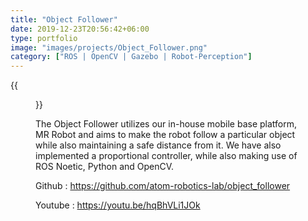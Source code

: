 ```yaml
---
title: "Object Follower"
date: 2019-12-23T20:56:42+06:00
type: portfolio
image: "images/projects/Object_Follower.png"
category: ["ROS | OpenCV | Gazebo | Robot-Perception"]
---
```


{{<figure src="/images/projects/object_follower.gif" alt="steward" loading="eager" width="720">}}

The Object Follower utilizes our in-house mobile base platform, MR Robot and aims to make the robot follow a particular object while also maintaining a safe distance from it. We have also implemented a proportional controller, while also making use of ROS Noetic, Python and OpenCV.

Github : https://github.com/atom-robotics-lab/object_follower

Youtube : https://youtu.be/hqBhVLi1JOk

